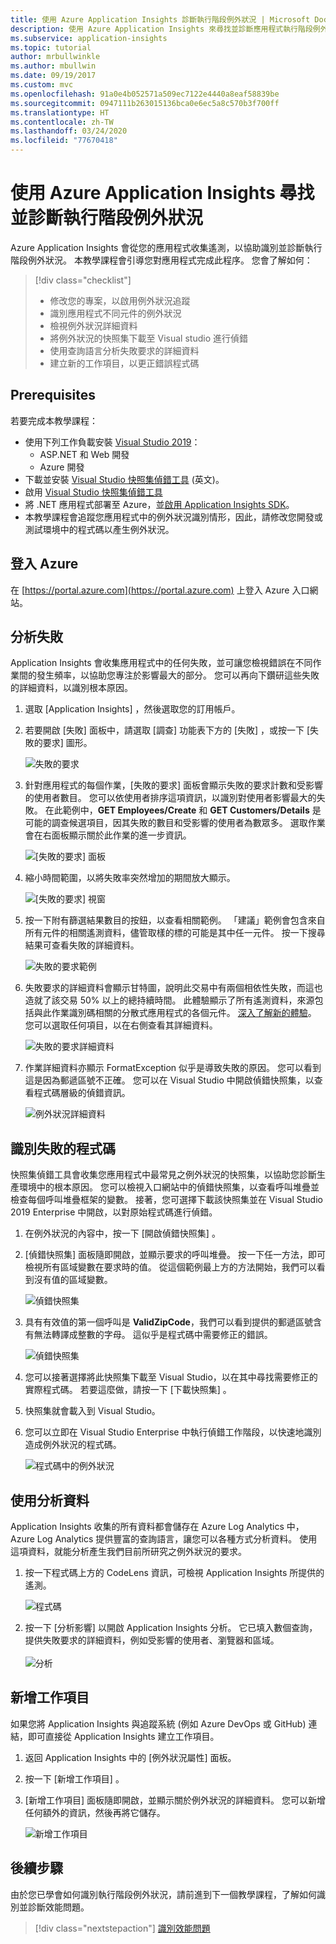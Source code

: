 ```yaml
---
title: 使用 Azure Application Insights 診斷執行階段例外狀況 | Microsoft Docs
description: 使用 Azure Application Insights 來尋找並診斷應用程式執行階段例外狀況的教學課程。
ms.subservice: application-insights
ms.topic: tutorial
author: mrbullwinkle
ms.author: mbullwin
ms.date: 09/19/2017
ms.custom: mvc
ms.openlocfilehash: 91a0e4b052571a509ec7122e4440a8eaf58839be
ms.sourcegitcommit: 0947111b263015136bca0e6ec5a8c570b3f700ff
ms.translationtype: HT
ms.contentlocale: zh-TW
ms.lasthandoff: 03/24/2020
ms.locfileid: "77670418"
---
```

# <a name="find-and-diagnose-run-time-exceptions-with-azure-application-insights"></a>使用 Azure Application Insights 尋找並診斷執行階段例外狀況

Azure Application Insights 會從您的應用程式收集遙測，以協助識別並診斷執行階段例外狀況。  本教學課程會引導您對應用程式完成此程序。  您會了解如何：

> [!div class="checklist"]
> * 修改您的專案，以啟用例外狀況追蹤
> * 識別應用程式不同元件的例外狀況
> * 檢視例外狀況詳細資料
> * 將例外狀況的快照集下載至 Visual studio 進行偵錯
> * 使用查詢語言分析失敗要求的詳細資料
> * 建立新的工作項目，以更正錯誤程式碼


## <a name="prerequisites"></a>Prerequisites

若要完成本教學課程：

- 使用下列工作負載安裝 [Visual Studio 2019](https://www.visualstudio.com/downloads/)：
    - ASP.NET 和 Web 開發
    - Azure 開發
- 下載並安裝 [Visual Studio 快照集偵錯工具](https://aka.ms/snapshotdebugger) \(英文\)。
- 啟用 [Visual Studio 快照集偵錯工具](https://docs.microsoft.com/azure/application-insights/app-insights-snapshot-debugger)
- 將 .NET 應用程式部署至 Azure，並[啟用 Application Insights SDK](../../azure-monitor/app/asp-net.md)。 
- 本教學課程會追蹤您應用程式中的例外狀況識別情形，因此，請修改您開發或測試環境中的程式碼以產生例外狀況。 

## <a name="log-in-to-azure"></a>登入 Azure
在 [https://portal.azure.com](https://portal.azure.com) 上登入 Azure 入口網站。


## <a name="analyze-failures"></a>分析失敗
Application Insights 會收集應用程式中的任何失敗，並可讓您檢視錯誤在不同作業間的發生頻率，以協助您專注於影響最大的部分。  您可以再向下鑽研這些失敗的詳細資料，以識別根本原因。   

1. 選取 [Application Insights]  ，然後選取您的訂用帳戶。  
2. 若要開啟 [失敗]  面板中，請選取 [調查]  功能表下方的 [失敗]  ，或按一下 [失敗的要求]  圖形。

    ![失敗的要求](media/tutorial-runtime-exceptions/failed-requests.png)

3. 針對應用程式的每個作業，[失敗的要求]  面板會顯示失敗的要求計數和受影響的使用者數目。  您可以依使用者排序這項資訊，以識別對使用者影響最大的失敗。  在此範例中，**GET Employees/Create** 和 **GET Customers/Details** 是可能的調查候選項目，因其失敗的數目和受影響的使用者為數眾多。  選取作業會在右面板顯示關於此作業的進一步資訊。

    ![[失敗的要求] 面板](media/tutorial-runtime-exceptions/failed-requests-blade.png)

4. 縮小時間範圍，以將失敗率突然增加的期間放大顯示。

    ![[失敗的要求] 視窗](media/tutorial-runtime-exceptions/failed-requests-window.png)

5. 按一下附有篩選結果數目的按鈕，以查看相關範例。 「建議」範例會包含來自所有元件的相關遙測資料，儘管取樣的標的可能是其中任一元件。 按一下搜尋結果可查看失敗的詳細資料。

    ![失敗的要求範例](media/tutorial-runtime-exceptions/failed-requests-search.png)

6. 失敗要求的詳細資料會顯示甘特圖，說明此交易中有兩個相依性失敗，而這也造就了該交易 50% 以上的總持續時間。 此體驗顯示了所有遙測資料，來源包括與此作業識別碼相關的分散式應用程式的各個元件。 [深入了解新的體驗](../../azure-monitor/app/transaction-diagnostics.md)。 您可以選取任何項目，以在右側查看其詳細資料。 

    ![失敗的要求詳細資料](media/tutorial-runtime-exceptions/failed-request-details.png)

7. 作業詳細資料亦顯示 FormatException 似乎是導致失敗的原因。  您可以看到這是因為郵遞區號不正確。 您可以在 Visual Studio 中開啟偵錯快照集，以查看程式碼層級的偵錯資訊。

    ![例外狀況詳細資料](media/tutorial-runtime-exceptions/failed-requests-exception.png)

## <a name="identify-failing-code"></a>識別失敗的程式碼
快照集偵錯工具會收集您應用程式中最常見之例外狀況的快照集，以協助您診斷生產環境中的根本原因。  您可以檢視入口網站中的偵錯快照集，以查看呼叫堆疊並檢查每個呼叫堆疊框架的變數。 接著，您可選擇下載該快照集並在 Visual Studio 2019 Enterprise 中開啟，以對原始程式碼進行偵錯。

1. 在例外狀況的內容中，按一下 [開啟偵錯快照集]  。
2. [偵錯快照集]  面板隨即開啟，並顯示要求的呼叫堆疊。  按一下任一方法，即可檢視所有區域變數在要求時的值。  從這個範例最上方的方法開始，我們可以看到沒有值的區域變數。

    ![偵錯快照集](media/tutorial-runtime-exceptions/debug-snapshot-01.png)

3. 具有有效值的第一個呼叫是 **ValidZipCode**，我們可以看到提供的郵遞區號含有無法轉譯成整數的字母。  這似乎是程式碼中需要修正的錯誤。

    ![偵錯快照集](media/tutorial-runtime-exceptions/debug-snapshot-02.png)

4. 您可以接著選擇將此快照集下載至 Visual Studio，以在其中尋找需要修正的實際程式碼。 若要這麼做，請按一下 [下載快照集]  。
5. 快照集就會載入到 Visual Studio。
6. 您可以立即在 Visual Studio Enterprise 中執行偵錯工作階段，以快速地識別造成例外狀況的程式碼。

    ![程式碼中的例外狀況](media/tutorial-runtime-exceptions/exception-code.png)


## <a name="use-analytics-data"></a>使用分析資料
Application Insights 收集的所有資料都會儲存在 Azure Log Analytics 中，Azure Log Analytics 提供豐富的查詢語言，讓您可以各種方式分析資料。  使用這項資料，就能分析產生我們目前所研究之例外狀況的要求。 

1. 按一下程式碼上方的 CodeLens 資訊，可檢視 Application Insights 所提供的遙測。

    ![程式碼](media/tutorial-runtime-exceptions/codelens.png)

1. 按一下 [分析影響]  以開啟 Application Insights 分析。  它已填入數個查詢，提供失敗要求的詳細資料，例如受影響的使用者、瀏覽器和區域。<br><br>![分析](media/tutorial-runtime-exceptions/analytics.png)<br>

## <a name="add-work-item"></a>新增工作項目
如果您將 Application Insights 與追蹤系統 (例如 Azure DevOps 或 GitHub) 連結，即可直接從 Application Insights 建立工作項目。

1. 返回 Application Insights 中的 [例外狀況屬性]  面板。
2. 按一下 [新增工作項目]  。
3. [新增工作項目]  面板隨即開啟，並顯示關於例外狀況的詳細資料。  您可以新增任何額外的資訊，然後再將它儲存。

    ![新增工作項目](media/tutorial-runtime-exceptions/new-work-item.png)

## <a name="next-steps"></a>後續步驟
由於您已學會如何識別執行階段例外狀況，請前進到下一個教學課程，了解如何識別並診斷效能問題。

> [!div class="nextstepaction"]
> [識別效能問題](../../azure-monitor/learn/tutorial-performance.md)
